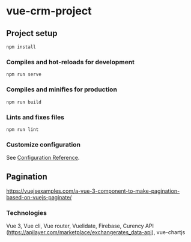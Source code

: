 # vue-crm-project

## Project setup
```
npm install
```

### Compiles and hot-reloads for development
```
npm run serve
```

### Compiles and minifies for production
```
npm run build
```

### Lints and fixes files
```
npm run lint
```

### Customize configuration
See [Configuration Reference](https://cli.vuejs.org/config/).

## Pagination
https://vuejsexamples.com/a-vue-3-component-to-make-pagination-based-on-vuejs-paginate/

### Technologies
Vue 3, Vue cli, Vue router, Vuelidate, Firebase, Curency API (https://apilayer.com/marketplace/exchangerates_data-api), vue-chartjs